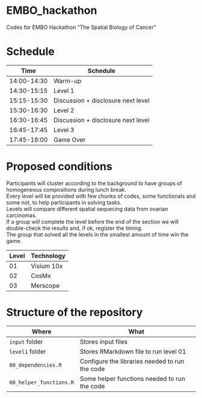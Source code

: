 # EMBO_hackathon
Codes for EMBO Hackathon "The Spatial Biology of Cancer"



# Schedule

| Time | Schedule | 
| ---| ---|
|14:00-14:30 | Warm-up
|14:30-15:15| Level 1
|15:15-15:30|Discussion + disclosure next level
|15:30-16:30 |Level 2
|16:30-16:45 |Discussion + disclosure next level
|16:45-17:45 |Level 3
|17:45-18:00 |Game Over


# Proposed conditions
Participants will cluster according to the background to have groups of homogeneous compositions during lunch break.\
Every level will be provided with few chunks of codes, some functionals and some not, to help participants in solving tasks.\
Levels will compare different spatial sequecing data from ovarian carcinomas.\
If a group will complete the level before the end of the section we will double-check the results and, if ok, register the timing.\
The group that solved all the levels in the smallest amount of time win the game. 

| Level |Technology|
| --- | --- |
| 01 |Visium 10x|
| 02 |CosMx|
| 03 |Merscope|

# Structure of the repository

| Where |What|
| --- | --- |
|`input` folder| Stores input files |
|`level1` folder| Stores RMarkdown file to run level 01 |
|`00_dependencies.R` | Configure the libraries needed to run the code |
|`00_helper_functions.R` | Some helper functions needed to run the code |


